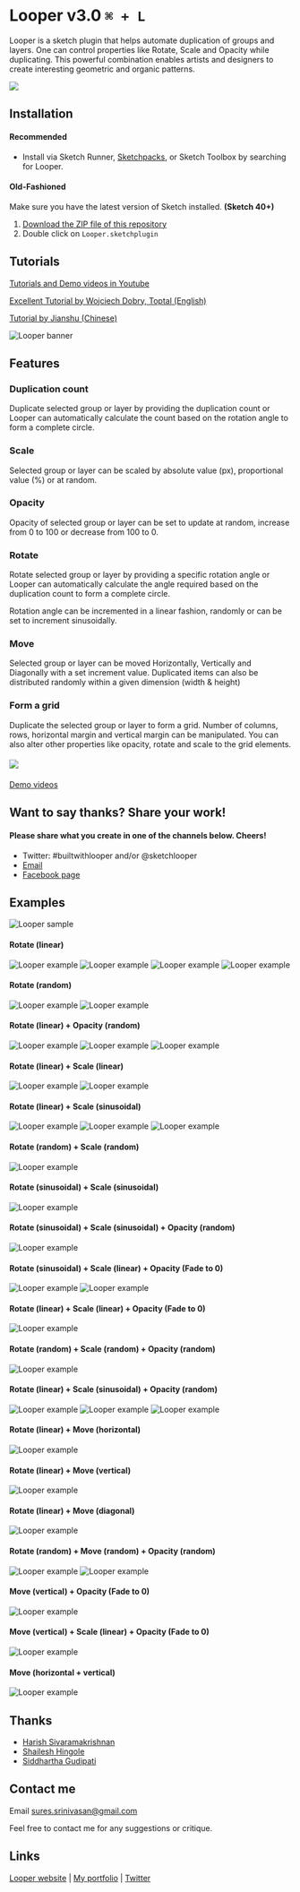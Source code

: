 # Looper v3.0 `⌘ + L`

Looper is a sketch plugin that helps automate duplication of groups and layers. One can control properties like Rotate, Scale and Opacity while duplicating. This powerful combination enables artists and designers to create interesting geometric and organic patterns.

<a target="_blank" href="https://www.youtube.com/channel/UCzm9iVAvS9rVn5ZyZSbrIVQ/videos">
	<img target="_blank" src="https://github.com/sureskumar/Looper/raw/master/assets/looper.gif">
</a>


## Installation

#### Recommended
* Install via Sketch Runner, [Sketchpacks](https://sketchpacks.com/sureskumar/looper/install), or Sketch Toolbox by searching for Looper.

#### Old-Fashioned

Make sure you have the latest version of Sketch installed. **(Sketch 40+)**

1. [Download the ZIP file of this repository](https://github.com/sureskumar/Looper/releases/download/v3.1/Looper.sketchplugin.zip)
2. Double click on `Looper.sketchplugin`


## Tutorials

<a target="_blank" href="https://www.youtube.com/channel/UCzm9iVAvS9rVn5ZyZSbrIVQ/videos">Tutorials and Demo videos in Youtube</a>

<a target="_blank" href="https://www.toptal.com/designers/sketch/amazing-illustrations-with-sketch-and-looper#comment-3446034970">Excellent Tutorial by Wojciech Dobry, Toptal (English)</a>

<a target="_blank" href="https://www.jianshu.com/p/094d3e742de3">Tutorial by Jianshu (Chinese)</a>

![Looper banner](https://github.com/sureskumar/Looper/raw/master/assets/banner.jpg)
## Features

### Duplication count
Duplicate selected group or layer by providing the duplication count or Looper can automatically calculate the count based on the rotation angle to form a complete circle.

### Scale
Selected group or layer can be scaled by absolute value (px), proportional value (%) or at random. 

### Opacity
Opacity of selected group or layer can be set to update at random, increase from 0 to 100 or decrease from 100 to 0.

### Rotate
Rotate selected group or layer by providing a specific rotation angle or Looper can automatically calculate the angle required based on the duplication count to form a complete circle.

Rotation angle can be incremented in a linear fashion, randomly or can be set to increment sinusoidally.

### Move
Selected group or layer can be moved Horizontally, Vertically and Diagonally with a set increment value. Duplicated items can also be distributed randomly within a given dimension (width & height)

### Form a grid
Duplicate the selected group or layer to form a grid. Number of columns, rows, horizontal margin and vertical margin can be manipulated. You can also alter other properties like opacity, rotate and scale to the grid elements.

#### 

<a target="_blank" href="https://www.youtube.com/channel/UCzm9iVAvS9rVn5ZyZSbrIVQ/videos">
	<img target="_blank" src="https://github.com/sureskumar/Looper/raw/master/assets/looper_2.gif">
</a>

#### 

<a target="_blank" href="https://www.youtube.com/channel/UCzm9iVAvS9rVn5ZyZSbrIVQ">Demo videos</a>

## Want to say thanks? Share your work!
#### Please share what you create in one of the channels below. Cheers!
* Twitter: #builtwithlooper and/or @sketchlooper
* [Email](mailto:sures.srinivasan@gmail.com)
* [Facebook page](https://www.facebook.com/loopersketch/)

## Examples
![Looper sample](https://github.com/sureskumar/Looper/raw/master/assets/looper_example_16_exp.jpg)

#### Rotate (linear) 
![Looper example](https://github.com/sureskumar/Looper/raw/master/assets/looper_example_18.jpg)
![Looper example](https://github.com/sureskumar/Looper/raw/master/assets/looper_example_25.jpg)
![Looper example](https://github.com/sureskumar/Looper/raw/master/assets/looper_example_10.jpg)
![Looper example](https://github.com/sureskumar/Looper/raw/master/assets/looper_example_26.jpg)

#### Rotate (random)
![Looper example](https://github.com/sureskumar/Looper/raw/master/assets/looper_example_04.jpg)
![Looper example](https://github.com/sureskumar/Looper/raw/master/assets/looper_example_03.jpg)

#### Rotate (linear) + Opacity (random)
![Looper example](https://github.com/sureskumar/Looper/raw/master/assets/looper_example_11.jpg)
![Looper example](https://github.com/sureskumar/Looper/raw/master/assets/looper_example_31.jpg)
![Looper example](https://github.com/sureskumar/Looper/raw/master/assets/looper_example_13.jpg)

#### Rotate (linear) + Scale (linear)
![Looper example](https://github.com/sureskumar/Looper/raw/master/assets/looper_example_22.jpg)
![Looper example](https://github.com/sureskumar/Looper/raw/master/assets/looper_example_34.jpg)

#### Rotate (linear) + Scale (sinusoidal)
![Looper example](https://github.com/sureskumar/Looper/raw/master/assets/looper_example_06.jpg)
![Looper example](https://github.com/sureskumar/Looper/raw/master/assets/looper_example_05.jpg)
![Looper example](https://github.com/sureskumar/Looper/raw/master/assets/looper_example_12.jpg)

#### Rotate (random) + Scale (random)
![Looper example](https://github.com/sureskumar/Looper/raw/master/assets/looper_example_19.jpg)

#### Rotate (sinusoidal) + Scale (sinusoidal)
![Looper example](https://github.com/sureskumar/Looper/raw/master/assets/looper_example_20.jpg)

#### Rotate (sinusoidal) + Scale (sinusoidal) + Opacity (random)
![Looper example](https://github.com/sureskumar/Looper/raw/master/assets/looper_example_14.jpg)

#### Rotate (sinusoidal) + Scale (linear) + Opacity (Fade to 0)
![Looper example](https://github.com/sureskumar/Looper/raw/master/assets/looper_example_16.jpg)
![Looper example](https://github.com/sureskumar/Looper/raw/master/assets/looper_example_23.jpg)

#### Rotate (linear) + Scale (linear) + Opacity (Fade to 0)
![Looper example](https://github.com/sureskumar/Looper/raw/master/assets/looper_example_01.jpg)

#### Rotate (random) + Scale (random) + Opacity (random)
![Looper example](https://github.com/sureskumar/Looper/raw/master/assets/looper_example_29.jpg)

#### Rotate (linear) + Scale (sinusoidal) + Opacity (random)
![Looper example](https://github.com/sureskumar/Looper/raw/master/assets/looper_example_33.jpg)
![Looper example](https://github.com/sureskumar/Looper/raw/master/assets/looper_example_27.jpg)
![Looper example](https://github.com/sureskumar/Looper/raw/master/assets/looper_example_32.jpg)

#### Rotate (linear) + Move (horizontal)
![Looper example](https://github.com/sureskumar/Looper/raw/master/assets/looper_example_07.jpg)

#### Rotate (linear) + Move (vertical)
![Looper example](https://github.com/sureskumar/Looper/raw/master/assets/looper_example_08.jpg)

#### Rotate (linear) + Move (diagonal)
![Looper example](https://github.com/sureskumar/Looper/raw/master/assets/looper_example_09.jpg)

#### Rotate (random) + Move (random) + Opacity (random)
![Looper example](https://github.com/sureskumar/Looper/raw/master/assets/looper_example_17.jpg)
![Looper example](https://github.com/sureskumar/Looper/raw/master/assets/looper_example_24.jpg)

#### Move (vertical) + Opacity (Fade to 0)
![Looper example](https://github.com/sureskumar/Looper/raw/master/assets/looper_example_15.jpg)

#### Move (vertical) + Scale (linear) + Opacity (Fade to 0)
![Looper example](https://github.com/sureskumar/Looper/raw/master/assets/looper_example_21.jpg)

#### Move (horizontal + vertical)
![Looper example](https://github.com/sureskumar/Looper/raw/master/assets/looper_example_28.jpg)


## Thanks

* [Harish Sivaramakrishnan](https://github.com/harish-io)
* [Shailesh Hingole](https://github.com/hingole)
* [Siddhartha Gudipati](https://github.com/websiddu)


## Contact me

Email sures.srinivasan@gmail.com

Feel free to contact me for any suggestions or critique.

## Links

[Looper website](http://www.sureskumar.com/looper) | [My portfolio](http://www.sureskumar.com) | [Twitter](https://twitter.com/sureskumar)